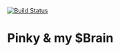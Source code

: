 [![Build Status](https://travis-ci.org/ChristianBreitkreutz/pinky.svg?branch=master)](https://travis-ci.org/ChristianBreitkreutz/pinky)

# Pinky & my $Brain

